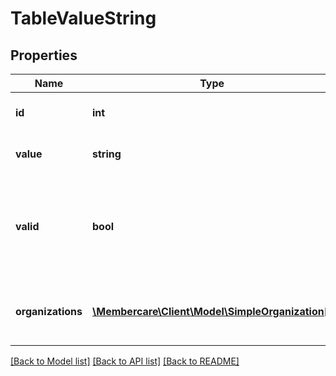 # TableValueString

## Properties
Name | Type | Description | Notes
------------ | ------------- | ------------- | -------------
**id** | **int** | The unique Id of the single string value | [optional] 
**value** | **string** | The Actual value which can be displayed. | [optional] 
**valid** | **bool** | Indicates if this string Value can still be assigned, or if it&#x27;s only kept for historical / viewing purpose. | [optional] 
**organizations** | [**\Membercare\Client\Model\SimpleOrganization[]**](SimpleOrganization.md) | A list of organizations associated with the TableValueString | [optional] 

[[Back to Model list]](../../README.md#documentation-for-models) [[Back to API list]](../../README.md#documentation-for-api-endpoints) [[Back to README]](../../README.md)

